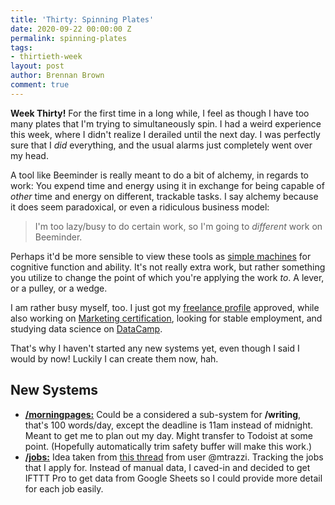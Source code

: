 ```yaml
---
title: 'Thirty: Spinning Plates'
date: 2020-09-22 00:00:00 Z
permalink: spinning-plates
tags:
- thirtieth-week
layout: post
author: Brennan Brown
comment: true
---
```


**Week Thirty!** For the first time in a long while, I feel as though I have too many plates that I'm trying to simultaneously spin. I had a weird experience this week, where I didn't realize I derailed until the next day. I was perfectly sure that I *did* everything, and the usual alarms just completely went over my head. 

A tool like Beeminder is really meant to do a bit of alchemy, in regards to work: You expend time and energy using it in exchange for being capable of *other* time and energy on different, trackable tasks. I say alchemy because it does seem paradoxical, or even a ridiculous business model:

> I'm too lazy/busy to do certain work, so I'm going to *different* work on Beeminder.

Perhaps it'd be more sensible to view these tools as [simple machines](https://www.explainthatstuff.com/toolsmachines.html) for cognitive function and ability. It's not really extra work, but rather something you utilize to change the point of which you're applying the work *to*. A lever, or a pulley, or a wedge.

I am rather busy myself, too. I just got my [freelance profile](https://www.upwork.com/o/profiles/users/~015006e0afbe1f3a6d/) approved, while also working on [Marketing certification](https://www.ama.org/content-marketing-certification/), looking for stable employment, and studying data science on [DataCamp](https://www.datacamp.com/).

That's why I haven't started any new systems yet, even though I said I would by now! Luckily I can create them now, hah.

## New Systems

* [**/morningpages:**](https://www.beeminder.com/brennanbrown/morning-pages) Could be a considered a sub-system for **/writing**, that's 100 words/day, except the deadline is 11am instead of midnight. Meant to get me to plan out my day. Might transfer to Todoist at some point. (Hopefully automatically trim safety buffer will make this work.)
* [**/jobs:**](https://www.beeminder.com/brennanbrown/jobs) Idea taken from [this thread](https://forum.beeminder.com/t/finding-a-job-with-beeminder/7247/13) from user @mtrazzi. Tracking the jobs that I apply for. Instead of manual data, I caved-in and decided to get IFTTT Pro to get data from Google Sheets so I could provide more detail for each job easily. 
